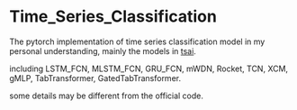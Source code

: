 # Time_Series_Classification

The pytorch implementation of time series classification model in my personal understanding, 
mainly the models in [tsai](https://github.com/timeseriesAI/tsai).

including LSTM_FCN, MLSTM_FCN, GRU_FCN, mWDN, Rocket, TCN, XCM, gMLP, TabTransformer, GatedTabTransformer.

some details may be different from the official code.
